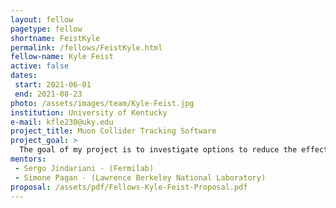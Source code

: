 ```yaml
---
layout: fellow
pagetype: fellow
shortname: FeistKyle
permalink: /fellows/FeistKyle.html
fellow-name: Kyle Feist
active: false
dates:
 start: 2021-06-01
 end: 2021-08-23
photo: /assets/images/team/Kyle-Feist.jpg
institution: University of Kentucky
e-mail: kfle230@uky.edu
project_title: Muon Collider Tracking Software
project_goal: >
  The goal of my project is to investigate options to reduce the effect of noise caused by secondary particles in particle path reconstruction by analyzing the effects of directional information from specially arranged silicon-detector layers being used with existing path reconstruction algorithms through muon collider simulations in C++
mentors:
 - Sergo Jindariani - (Fermilab)
 - Simone Pagan - (Lawrence Berkeley National Laboratory)
proposal: /assets/pdf/Fellows-Kyle-Feist-Proposal.pdf
---
```

